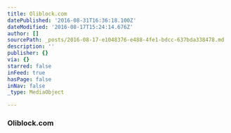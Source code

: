 ```yaml
---
title: Oliblock.com
datePublished: '2016-08-31T16:36:18.100Z'
dateModified: '2016-08-17T15:24:14.676Z'
author: []
sourcePath: _posts/2016-08-17-e1048376-e488-4fe1-bdcc-637bda338478.md
description: ''
publisher: {}
via: {}
starred: false
inFeed: true
hasPage: false
inNav: false
_type: MediaObject

---
```

### Oliblock.com